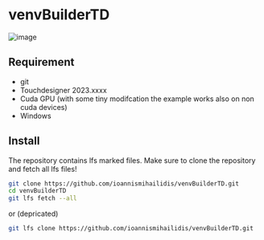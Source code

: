 # venvBuilderTD
![image](https://github.com/user-attachments/assets/28076da8-5af4-4a5b-9253-5c24d5208107)


## Requirement
- git
- Touchdesigner 2023.xxxx
- Cuda GPU (with some tiny modifcation the example works also on non cuda devices)
- Windows
  
## Install 

The repository contains lfs marked files. Make sure to clone the repository and fetch all lfs files!

```bash
git clone https://github.com/ioannismihailidis/venvBuilderTD.git
cd venvBuilderTD
git lfs fetch --all
```

or (depricated)

```bash
git lfs clone https://github.com/ioannismihailidis/venvBuilderTD.git
```
